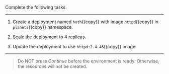 Complete the following tasks.

---

1. Create a deployment named `hoth`{{copy}} with image `httpd`{{copy}} in `planets`{{copy}} namespace.

2. Scale the deployment to 4 replicas.

3. Update the deployment to use `httpd:2.4.46`{{copy}} image.

---
> Do NOT press *Continue* before the environment is ready. Otherwise, the resources will not be created.

<br/>
<br/>

